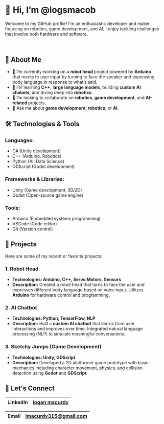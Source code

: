 # 👋 Hi, I’m @logsmacob
Welcome to my GitHub profile! I'm an enthusiastic developer and maker, focusing on robotics, game development, and AI. I enjoy tackling challenges that involve both hardware and software.
<br>
<br>
<br>

## 🚀 About Me
- 🔭 I’m currently working on a **robot head** project powered by **Arduino** that reacts to user input by turning to face the speaker and expressing body language in response to what’s said.
- 🌱 I’m learning **C++**, **large language models**, building **custom AI chabots**, and diving deep into **robotics**.
- 👯 I’m looking to collaborate on **robotics**, **game development**, and **AI-related** projects.
- 💬 Ask me about **game development**, **robotics**, or **AI**.

## 🛠️ Technologies & Tools
### Languages: 
- C# (Unity development)
- C++ (Arduino, Robotics)
- Python (AI, Data Science)
- GDScript (Godot development)
### Frameworks & Libraries: 
- Unity (Game development, 3D/2D)
- Godot (Open-source game engine)
### Tools: 
- Arduino (Embedded systems programming)
- VSCode (Code editor)
- Git (Version control)

## 🧩 Projects
Here are some of my recent or favorite projects:

### 1. Robot Head
- **Technologies: Arduino, C++, Servo Motors, Sensors**
- **Description:** Created a robot head that turns to face the user and expresses different body language based on voice input. Utilizes **Arduino** for hardware control and programming.

### 2. AI Chatbot
- **Technologies: Python, TensorFlow, NLP**
- **Description:** Built a **custom AI chatbot** that learns from user interactions and improves over time. Integrated natural language processing (NLP) to simulate meaningful conversations.

### 3. Sketchy Jumps (Game Development)
- **Technologies: Unity, GDScript**
- **Description:** Developed a 2D platformer game prototype with basic mechanics including character movement, physics, and collision detection using **Godot** and **GDScript**.


##  🤝 Let's Connect
|  LinkedIn  |    [logan macurdy](https://www.linkedin.com/in/logan-macurdy-54b704319?utm_source=share&utm_campaign=share_via&utm_content=profile&utm_medium=ios_app.)  |
|-|-|

|  Email  |  lmacurdy315@gmail.com  |
|-|-|
